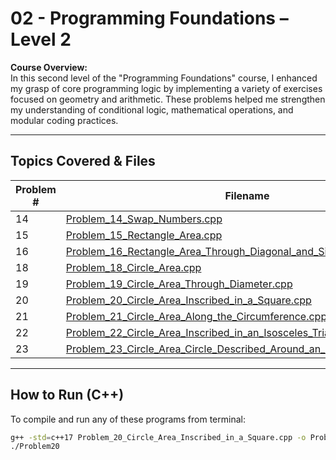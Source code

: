 # 02 - Programming Foundations – Level 2

**Course Overview:**  
In this second level of the "Programming Foundations" course, I enhanced my grasp of core programming logic by implementing a variety of exercises focused on geometry and arithmetic. These problems helped me strengthen my understanding of conditional logic, mathematical operations, and modular coding practices.

---

##  Topics Covered & Files

| Problem # | Filename |
|-----------|----------|
| 14 | [Problem_14_Swap_Numbers.cpp](./Problem_14_Swap_Numbers.cpp) |
| 15 | [Problem_15_Rectangle_Area.cpp](./Problem_15_Rectangle_Area.cpp) |
| 16 | [Problem_16_Rectangle_Area_Through_Diagonal_and_Side_Area.cpp](./Problem_16_Rectangle_Area_Through_Diagonal_and_Side_Area.cpp) |
| 18 | [Problem_18_Circle_Area.cpp](./Problem_18_Circle_Area.cpp) |
| 19 | [Problem_19_Circle_Area_Through_Diameter.cpp](./Problem_19_Circle_Area_Through_Diameter.cpp) |
| 20 | [Problem_20_Circle_Area_Inscribed_in_a_Square.cpp](./Problem_20_Circle_Area_Inscribed_in_a_Square.cpp) |
| 21 | [Problem_21_Circle_Area_Along_the_Circumference.cpp](./Problem_21_Circle_Area_Along_the_Circumference.cpp) |
| 22 | [Problem_22_Circle_Area_Inscribed_in_an_Isosceles_Triangle.cpp](./Problem_22_Circle_Area_Inscribed_in_an_Isosceles_Triangle.cpp) |
| 23 | [Problem_23_Circle_Area_Circle_Described_Around_an_Arbitrary_Triangle.cpp](./Problem_23_Circle_Area_Circle_Described_Around_an_Arbitrary_Triangle.cpp) |

---

##  How to Run (C++)  
To compile and run any of these programs from terminal:

```bash
g++ -std=c++17 Problem_20_Circle_Area_Inscribed_in_a_Square.cpp -o Problem20
./Problem20
